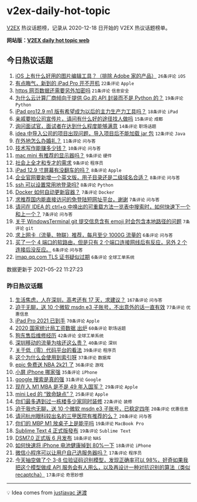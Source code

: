 # v2ex-daily-hot-topic

[V2EX](https://www.v2ex.com/) 热议话题榜，记录从 2020-12-18 日开始的 V2EX 热议话题榜单。

**网站版：[V2EX daily hot topic web](https://boojack.github.io/v2ex-daily-hot-topic-web/)**

## 今日热议话题

<!-- TODAY BEGIN -->

1. [iOS 上有什么好用的图片编辑工具？（排除 Adobe 家的产品）](https://www.v2ex.com/t/778490) `26条评论` `iOS`
1. [有点晦气，新到的 iPad Pro 开不开机](https://www.v2ex.com/t/778493) `22条评论` `Apple`
1. [https 网页数据还需要另外加密吗](https://www.v2ex.com/t/778499) `21条评论` `信息安全`
1. [为什么云计算厂商倾向于提供 Go 的 API 封装而不是 Python 的？](https://www.v2ex.com/t/778518) `19条评论` `Python`
1. [iPad pro12.9 m1 版有希望成为以后的主力生产力工具吗？](https://www.v2ex.com/t/778512) `18条评论` `iPad`
1. [亲戚要拍公司宣传片，请问有什么好的途径找人做吗](https://www.v2ex.com/t/778488) `15条评论` `成都`
1. [询问面试官，面试者在达到什么程度能够满意](https://www.v2ex.com/t/778529) `14条评论` `职场话题`
1. [idea 中导入公司的项目出现问题，导入项目后不能加载 jar 包](https://www.v2ex.com/t/778487) `12条评论` `Java`
1. [在外地怎么办婚礼？](https://www.v2ex.com/t/778505) `11条评论` `问与答`
1. [技术写作能赚多少钱？](https://www.v2ex.com/t/778497) `10条评论` `问与答`
1. [mac mini 有推荐的显示器吗？](https://www.v2ex.com/t/778533) `9条评论` `硬件`
1. [社会上全才和专才的需求](https://www.v2ex.com/t/778492) `9条评论` `程序员`
1. [iPad 12.9 寸屏幕有没翻车的吗？](https://www.v2ex.com/t/778546) `8条评论` `Apple`
1. [企业官网要新增一个英文版，用子目录还是二级域名合适？](https://www.v2ex.com/t/778542) `8条评论` `问与答`
1. [ssh 可以设置常用地登录吗?](https://www.v2ex.com/t/778496) `8条评论` `Python`
1. [Docker 如何自动更新容器？](https://www.v2ex.com/t/778552) `7条评论` `Docker`
1. [求推荐国内能直接访问的免登陆短网址平台，谢谢](https://www.v2ex.com/t/778538) `7条评论` `问与答`
1. [请问在 IDEA 的 ctrl+o 中唤出的可重载方法一览表中搜索时，如何快速下一个和上一个？](https://www.v2ex.com/t/778509) `7条评论` `问与答`
1. [关于 WindowsTerminal git 提交信息含有 emoji 时会包含本地路径的问题](https://www.v2ex.com/t/778491) `7条评论` `git`
1. [求上网卡（流量、物联）推荐，每月至少 1000G 流量的](https://www.v2ex.com/t/778559) `6条评论` `问与答`
1. [买了一个 4 端口的软路由，但是只有 2 个端口连接网线后有反应，另外 2 个连接后没反应。](https://www.v2ex.com/t/778544) `6条评论` `问与答`
1. [imap.qq.com TLS 证书疑似过期](https://www.v2ex.com/t/778523) `6条评论` `全球工单系统`

数据更新于 2021-05-22 11:27:23

<!-- TODAY END -->

### 昨日热议话题

<!-- YESTERDAY BEGIN -->

1. [生活焦虑，人在深圳，高考还有 17 天，求建议？](https://www.v2ex.com/t/778291) `167条评论` `问与答`
1. [迫于无聊，送 10 个微软 msdn e3 子账号，不出意外的话一直有效](https://www.v2ex.com/t/778274) `77条评论` `优惠信息`
1. [iPad Pro 2021 已到手](https://www.v2ex.com/t/778271) `70条评论` `Apple`
1. [2020 国家统计局工资数据 出炉](https://www.v2ex.com/t/778270) `60条评论` `职场话题`
1. [狗东售后维修经历](https://www.v2ex.com/t/778343) `42条评论` `全球工单系统`
1. [深圳移动的流量为啥还这么贵？](https://www.v2ex.com/t/778265) `40条评论` `深圳`
1. [关于低（零）代码平台的看法](https://www.v2ex.com/t/778356) `39条评论` `程序员`
1. [这个为什么会使用到索引呀](https://www.v2ex.com/t/778366) `37条评论` `数据库`
1. [epic 免费送 NBA 2k21 了](https://www.v2ex.com/t/778264) `36条评论` `游戏`
1. [小屏 iPhone 哪家强](https://www.v2ex.com/t/778353) `35条评论` `iPhone`
1. [google 搜索是真的强](https://www.v2ex.com/t/778423) `31条评论` `Google`
1. [现在入 M1 MBA 是不是 49 年入国军？](https://www.v2ex.com/t/778414) `29条评论` `Apple`
1. [mini Led 的 “致命缺点”？](https://www.v2ex.com/t/778453) `25条评论` `Apple`
1. [你们最多遇到过一栋楼多少家同时装修](https://www.v2ex.com/t/778269) `22条评论` `装修`
1. [迫于我也无聊，送 10 个微软 msdn e3 子账号，已稳定四年](https://www.v2ex.com/t/778305) `20条评论` `优惠信息`
1. [请问杭州眼科较出名的三甲医院有推荐的么？](https://www.v2ex.com/t/778284) `20条评论` `问与答`
1. [你们的 MBP M1 放桌子上是能平吗](https://www.v2ex.com/t/778431) `19条评论` `MacBook Pro`
1. [Sublime Text 4 正式版發布](https://www.v2ex.com/t/778336) `19条评论` `Sublime Text`
1. [DSM7.0 正式版 6 月发布](https://www.v2ex.com/t/778379) `18条评论` `NAS`
1. [如何快速将 iPhone 电池健康掉到 80%一下](https://www.v2ex.com/t/778359) `18条评论` `iPhone`
1. [微信小程序可以让用户自己选服务器吗？](https://www.v2ex.com/t/778410) `17条评论` `程序员`
1. [今天抽空做了个 3-8 位验证码识别模型，发现正确率可以 98%，好奇如果我把这个模型做成 API 服务会有人用么，以及再设计一种对抗识别的算法（类似 recaptcha）](https://www.v2ex.com/t/778373) `17条评论` `奇思妙想`

<!-- YESTERDAY END -->

---

💡 Idea comes from [justjavac 迷渡](https://github.com/justjavac/)
